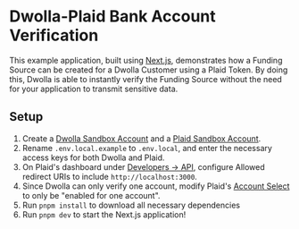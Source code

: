 # Dwolla-Plaid Bank Account Verification

This example application, built using [Next.js](https://nextjs.org/), demonstrates how a Funding Source can be created for a Dwolla Customer using a Plaid Token. By doing this, Dwolla is able to instantly verify the Funding Source without the need for your application to transmit sensitive data.

## Setup

1. Create a [Dwolla Sandbox Account](https://accounts-sandbox.dwolla.com/sign-up) and a [Plaid Sandbox Account](https://dashboard.plaid.com/signup).
2. Rename `.env.local.example` to `.env.local`, and enter the necessary access keys for both Dwolla and Plaid.
3. On Plaid's dashboard under [Developers -> API](https://dashboard.plaid.com/developers/api), configure Allowed redirect URIs to include `http://localhost:3000`.
4. Since Dwolla can only verify one account, modify Plaid's [Account Select](https://dashboard.plaid.com/link/account-select) to only be "enabled for one account".
5. Run `pnpm install` to download all necessary dependencies
6. Run `pnpm dev` to start the Next.js application!

